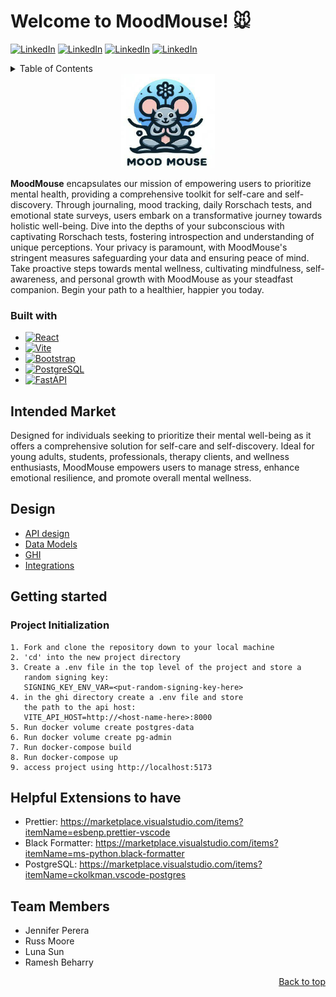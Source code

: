 <a id="readme-top"></a>

# Welcome to MoodMouse! 🐭
[![LinkedIn][linkedin-shield]][linkedin-jenn]
[![LinkedIn][linkedin-shield]][linkedin-russ]
[![LinkedIn][linkedin-shield]][linkedin-luna]
[![LinkedIn][linkedin-shield]][linkedin-ramesh]

<details>
  <summary>Table of Contents</summary>
  <ol>
    <li><a href="#getting-started">Getting Started</a></li>
    <li><a href="#built-with">Built with</a></li>
    <li><a href="#design">Design</a></li>
    <li><a href="#team-members">Team Members</a></li>
  </ol>
</details>


<div align="center">
    <img src="ghi/images/MoodMouse Logo.png" alt="Logo" width="150" height="150">
</div>


**MoodMouse** encapsulates our mission of empowering users to prioritize mental health, providing a comprehensive toolkit for self-care and self-discovery. Through journaling, mood tracking, daily Rorschach tests, and emotional state surveys, users embark on a transformative journey towards holistic well-being. Dive into the depths of your subconscious with captivating Rorschach tests, fostering introspection and understanding of unique perceptions. Your privacy is paramount, with MoodMouse's stringent measures safeguarding your data and ensuring peace of mind. Take proactive steps towards mental wellness, cultivating mindfulness, self-awareness, and personal growth with MoodMouse as your steadfast companion. Begin your path to a healthier, happier you today.


### Built with

* [![React][React.js]][React-url]
* [![Vite][Vite.js]][Vite-url]
* [![Bootstrap][Bootstrap.com]][Bootstrap-url]
* [![PostgreSQL][PostgreSQL.com]][PostgreSQL-url]
* [![FastAPI][FastAPI.com]][FastAPI-url]


## Intended Market

Designed for individuals seeking to prioritize their mental well-being as it offers a comprehensive solution for self-care and self-discovery. Ideal for young adults, students, professionals, therapy clients, and wellness enthusiasts, MoodMouse empowers users to manage stress, enhance emotional resilience, and promote overall mental wellness.

## Design
- [API design](docs/apis.md)
- [Data Models](docs/data-model.md)
- [GHI](docs/ghi.md)
- [Integrations](docs/integrations.md)


## Getting started

### Project Initialization

```
1. Fork and clone the repository down to your local machine
2. 'cd' into the new project directory
3. Create a .env file in the top level of the project and store a
   random signing key:
   SIGNING_KEY_ENV_VAR=<put-random-signing-key-here>
4. in the ghi directory create a .env file and store
   the path to the api host:
   VITE_API_HOST=http://<host-name-here>:8000
5. Run docker volume create postgres-data
6. Run docker volume create pg-admin
7. Run docker-compose build
8. Run docker-compose up
9. access project using http://localhost:5173
```


## Helpful Extensions to have

-   Prettier: <https://marketplace.visualstudio.com/items?itemName=esbenp.prettier-vscode>
-   Black Formatter: <https://marketplace.visualstudio.com/items?itemName=ms-python.black-formatter>
-   PostgreSQL: https://marketplace.visualstudio.com/items?itemName=ckolkman.vscode-postgres




## Team Members

- Jennifer Perera
- Russ Moore
- Luna Sun
- Ramesh Beharry



<p align="right"><a href="#readme-top">Back to top</a></p>


[linkedin-shield]: https://img.shields.io/badge/-LinkedIn-black.svg?style=for-the-badge&logo=linkedin&colorB=555
[linkedin-jenn]: https://www.linkedin.com/in/jenn1ferperera/
[linkedin-russ]: https://www.linkedin.com/in/russell-c-moore/
[linkedin-luna]: https://www.linkedin.com/in/luna-sun-19952322b/
[linkedin-ramesh]: https://www.linkedin.com/in/ramesh-beharry-95619823a



[React.js]: https://img.shields.io/badge/React-20232A?style=for-the-badge&logo=react&logoColor=61DAFB
[React-url]: https://react.dev/learn
[Vite.js]: https://img.shields.io/badge/Vite.js-35495E?style=for-the-badge&logo=vuedotjs&logoColor=800080
[Vite-url]: https://vitejs.dev/guide/why.html
[Bootstrap.com]: https://img.shields.io/badge/Bootstrap-563D7C?style=for-the-badge&logo=bootstrap&logoColor=white
[Bootstrap-url]: https://getbootstrap.com/docs/5.3/getting-started/introduction/
[PostgreSQL.com]:https://img.shields.io/badge/PostgreSQL-35495E?style=for-the-badge&color=lightblue
[PostgreSQL-url]: https://www.postgresql.org/docs/current/intro-whatis.html
[FastAPI.com]: https://img.shields.io/badge/FASTAPI-35495E?style=for-the-badge&color=lightgreen
[FastAPI-url]: https://fastapi.tiangolo.com/features/

